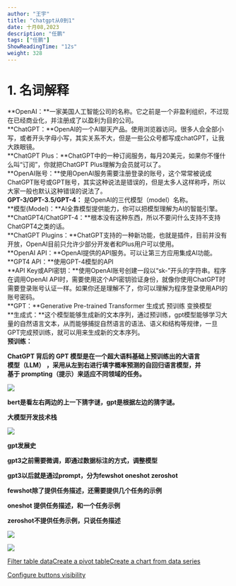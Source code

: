 ```yaml
---
author: "王宇"
title: "chatgpt从0到1"
date: 十月08,2023
description: "任鹏"
tags: ["任鹏"]
ShowReadingTime: "12s"
weight: 328
---
```

1\. 名词解释
========

  
**OpenAI：**一家美国人工智能公司的名称。它之前是一个非盈利组织，不过现在已经商业化，并注册成了以盈利为目的公司。  
**ChatGPT：**OpenAI的一个AI聊天产品。使用浏览器访问。很多人会全部小写，或者开头字母小写，其实关系不大，但是一些公众号都写成chatGPT，让我大跌眼镜。  
**ChatGPT Plus：**ChatGPT中的一种订阅服务，每月20美元，如果你不懂什么叫“订阅”，你就把ChatGPT Plus理解为会员就可以了。  
**OpenAI账号：**使用OpenAI服务需要注册登录的账号，这个常常被说成ChatGPT账号或GPT账号，其实这种说法是错误的，但是太多人这样称呼，所以大家一般也默认这种错误的说法了。  
**GPT-3/GPT-3.5/GPT-4：** 是OpenAI的三代模型（model）名称。  
**模型(Model)：**AI全靠模型提供能力，你可以把模型理解为AI的智能引擎。  
**ChatGPT4/ChatGPT-4：**根本没有这种东西，所以不要问什么支持不支持ChatGPT4之类的话。  
**ChatGPT Plugins：**ChatGPT支持的一种新功能，也就是插件，目前并没有开放，OpenAI目前只允许少部分开发者和Plus用户可以使用。  
**OpenAI API：**OpenAI提供的API服务。可以让第三方应用集成AI功能。  
**GPT4 API：**使用GPT-4模型的API  
**API Key或API密钥：**使用OpenAI账号创建一段以“sk-”开头的字符串。程序在调用OpenAI API时，需要使用这个API密钥验证身份，就像你使用ChatGPT时需要登录账号认证一样。如果你还是理解不了，你可以理解为程序登录使用API的账号密码。  
**GPT：**Generative Pre-trained Transformer 生成式 预训练 变换模型  
**生成式：**这个模型能够生成新的文本序列，通过预训练，gpt模型能够学习大量的自然语言文本，从而能够捕捉自然语言的语法、语义和结构等规律，一旦GPT完成预训练，就可以用来生成新的文本序列。  
**预训练：**

**ChatGPT 背后的 GPT 模型是在⼀个超⼤语料基础上预训练出的⼤语⾔  
模型（LLM） ，采⽤从左到右进⾏填字概率预测的⾃回归语⾔模型，并  
基于 prompting（提示）来适应不同领域的任务。**

**![](/download/attachments/109708530/image2023-9-7_14-29-17.png?version=1&modificationDate=1694068179247&api=v2)**

**bert是看左右两边的上一下猜字谜，gpt是根据左边的猜字谜。**

**大模型开发技术栈**

  

**![](/download/attachments/109708530/image2023-9-19_10-53-11.png?version=1&modificationDate=1695091991913&api=v2)**

**gpt发展史**

**gpt3之前需要微调，即通过数据标注的方式，调整模型**

**gpt3以后就是通过prompt，分为fewshot oneshot zeroshot**

**fewshot除了提供任务描述，还需要提供几个任务的示例**

**oneshot 提供任务描述，和一个任务示例**

**zeroshot不提供任务示例，只说任务描述**

**![](/download/thumbnails/109708530/image2023-9-22_16-12-23.png?version=1&modificationDate=1695370343887&api=v2)**

**![](/download/attachments/109708530/image2023-9-22_16-14-5.png?version=1&modificationDate=1695370445876&api=v2)**

[Filter table data](#)[Create a pivot table](#)[Create a chart from data series](#)

[Configure buttons visibility](/users/tfac-settings.action)